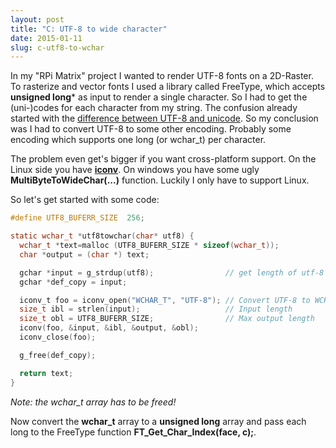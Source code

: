 ```yaml
---
layout: post
title: "C: UTF-8 to wide character"
date: 2015-01-11
slug: c-utf8-to-wchar
---
```


In my "RPi Matrix" project I wanted to render UTF-8 fonts on a 2D-Raster. To rasterize and vector fonts I used a library called FreeType,
which accepts **unsigned long*** as input to render a single character. So I had to get the (uni-)codes for each character from my string.
The confusion already started with the [difference between UTF-8 and unicode][unicode-utf]. So my conclusion was I had to convert UTF-8 to
some other encoding. Probably some encoding which supports one long (or wchar_t) per character.

The problem even get's bigger if you want cross-platform support. On the Linux side you have **[iconv][iconv_open]**. On windows you have some ugly **MultiByteToWideChar(...)** function.
Luckily I only have to support Linux.

So let's get started with some code:

```c
#define UTF8_BUFERR_SIZE  256;

static wchar_t *utf8towchar(char* utf8) {
  wchar_t *text=malloc (UTF8_BUFERR_SIZE * sizeof(wchar_t));
  char *output = (char *) text;

  gchar *input = g_strdup(utf8);                // get length of utf-8 string
  gchar *def_copy = input;

  iconv_t foo = iconv_open("WCHAR_T", "UTF-8"); // Convert UTF-8 to WCHAR_T
  size_t ibl = strlen(input);                   // Input length
  size_t obl = UTF8_BUFERR_SIZE;                // Max output length
  iconv(foo, &input, &ibl, &output, &obl);
  iconv_close(foo);

  g_free(def_copy);

  return text;
}
```

*Note: the wchar_t array has to be freed!*


Now convert the **wchar_t** array to a **unsigned long** array and pass each long to the FreeType function **FT_Get_Char_Index(face, c);**.


[iconv_open]: https://www.gnu.org/savannah-checkouts/gnu/libiconv/documentation/libiconv-1.13/iconv_open.3.html#DESCRIPTION
[unicode-utf]: http://www.rrn.dk/the-difference-between-utf-8-and-unicode
